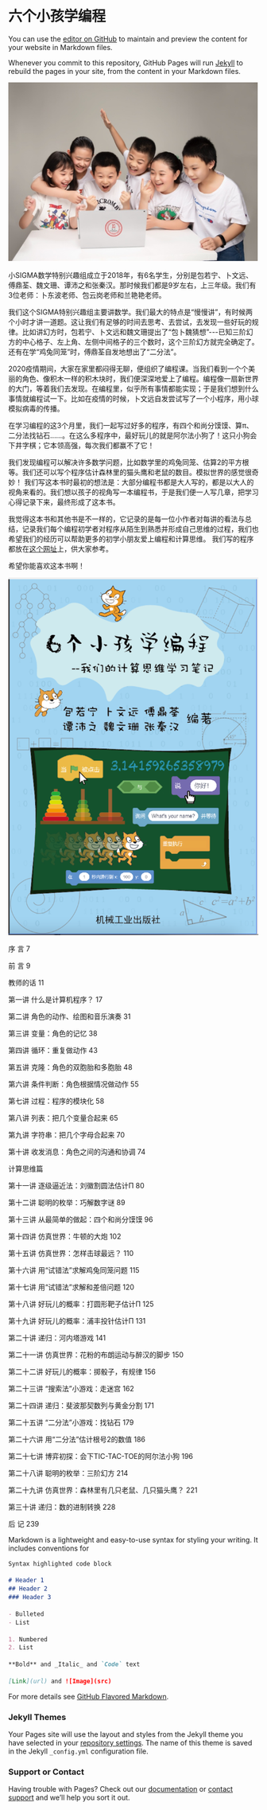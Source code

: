 

# 六个小孩学编程

 You can use the [editor on GitHub](https://github.com/deltadbu/6kids.learning.scratch.io/edit/gh-pages/index.md) to maintain and preview the content for your website in Markdown files.

Whenever you commit to this repository, GitHub Pages will run [Jekyll](https://jekyllrb.com/) to rebuild the pages in your site, from the content in your Markdown files.

![SIGMA数学特别兴趣组](Figures/SIGMA.png)


小SIGMA数学特别兴趣组成立于2018年，有6名学生，分别是包若宁、卜文远、傅鼎荃、魏文珊、谭沛之和张秦汉。那时候我们都是9岁左右，上三年级。我们有3位老师：卜东波老师、包云岗老师和兰艳艳老师。

我们这个SIGMA特别兴趣组主要讲数学。我们最大的特点是“慢慢讲”，有时候两个小时才讲一道题。这让我们有足够的时间去思考、去尝试，去发现一些好玩的规律。比如讲幻方时，包若宁、卜文远和魏文珊提出了“包卜魏猜想”---已知三阶幻方的中心格子、左上角、左侧中间格子的三个数时，这个三阶幻方就完全确定了。还有在学“鸡兔同笼”时，傅鼎荃自发地想出了“二分法”。


2020疫情期间，大家在家里都闷得无聊，便组织了编程课。当我们看到一个个美丽的角色、像积木一样的积木块时，我们便深深地爱上了编程。编程像一扇新世界的大门，等着我们去发现。在编程里，似乎所有事情都能实现；于是我们想到什么事情就编程试一下。比如在疫情的时候，卜文远自发尝试写了一个小程序，用小球模拟病毒的传播。

在学习编程的这3个月里，我们一起写过好多的程序，有四个和尚分馍馍、算π、二分法找钻石……。在这么多程序中，最好玩儿的就是阿尔法小狗了！这只小狗会下井字棋；它本领高强，每次我们都赢不了它！


我们发现编程可以解决许多数学问题，比如数学里的鸡兔同笼、估算2的平方根等。我们还可以写个程序估计森林里的猫头鹰和老鼠的数目。模拟世界的感觉很奇妙！
我们写这本书时最初的想法是：大部分编程书都是大人写的，都是以大人的视角来看的。我们想以孩子的视角写一本编程书，于是我们便一人写几章，把学习心得记录下来，最终形成了这本书。

我觉得这本书和其他书是不一样的，它记录的是每一位小作者对每讲的看法与总结，记录我们每个编程初学者对程序从陌生到熟悉并形成自己思维的过程，我们也希望我们的经历可以帮助更多的初学小朋友爱上编程和计算思维。
我们写的程序都放在[这个网址](https://deltadbu.github.io/6kids_learning_scratch/)上，供大家参考。


希望你能喜欢这本书啊！


![六个小孩学编程书的封面](Figures/SIGMA-Book.png)

序 言	7

前 言	9

教师的话	11


第一讲 什么是计算机程序？	17

第二讲 角色的动作、绘图和音乐演奏	31

第三讲 变量：角色的记忆	38

第四讲 循环：重复做动作	43

第五讲 克隆：角色的双胞胎和多胞胎	48

第六讲 条件判断：角色根据情况做动作	55

第七讲 过程：程序的模块化	58

第八讲 列表：把几个变量合起来	65

第九讲 字符串：把几个字母合起来	70

第十讲 收发消息：角色之间的沟通和协调	74


计算思维篇

第十一讲 逐级逼近法：刘徽割圆法估计Π	80

第十二讲 聪明的枚举：巧解数字谜	89

第十三讲 从最简单的做起：四个和尚分馍馍	96

第十四讲 仿真世界：牛顿的大炮	102

第十五讲 仿真世界：怎样击球最远？	110

第十六讲 用“试错法”求解鸡兔同笼问题	115

第十七讲 用“试错法”求解和差倍问题	120

第十八讲	好玩儿的概率：打圆形靶子估计Π	125

第十九讲 好玩儿的概率：浦丰投针估计Π	131

第二十讲 递归：河内塔游戏	141

第二十一讲 仿真世界：花粉的布朗运动与醉汉的脚步	150

第二十二讲  好玩儿的概率：掷骰子，有规律	156

第二十三讲 “搜索法”小游戏：走迷宫	162

第二十四讲 递归：斐波那契数列与黄金分割	171

第二十五讲 “二分法”小游戏：找钻石	179

第二十六讲 用“二分法”估计根号2的数值	186

第二十七讲 博弈初探：会下TIC-TAC-TOE的阿尔法小狗	196

第二十八讲 聪明的枚举：三阶幻方	214

第二十九讲 仿真世界：森林里有几只老鼠、几只猫头鹰？	221

第三十讲 递归：数的进制转换	228

后 记	239



Markdown is a lightweight and easy-to-use syntax for styling your writing. It includes conventions for

```markdown
Syntax highlighted code block

# Header 1
## Header 2
### Header 3

- Bulleted
- List

1. Numbered
2. List

**Bold** and _Italic_ and `Code` text

[Link](url) and ![Image](src)
```

For more details see [GitHub Flavored Markdown](https://guides.github.com/features/mastering-markdown/).

### Jekyll Themes

Your Pages site will use the layout and styles from the Jekyll theme you have selected in your [repository settings](https://github.com/deltadbu/6kids.learning.scratch.io/settings/pages). The name of this theme is saved in the Jekyll `_config.yml` configuration file.

### Support or Contact

Having trouble with Pages? Check out our [documentation](https://docs.github.com/categories/github-pages-basics/) or [contact support](https://support.github.com/contact) and we’ll help you sort it out.
